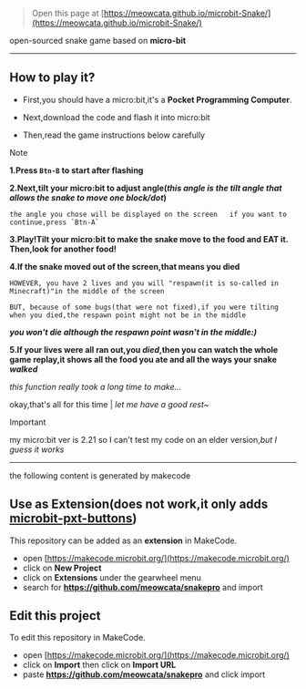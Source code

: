 
> Open this page at [https://meowcata.github.io/microbit-Snake/](https://meowcata.github.io/microbit-Snake/)

open-sourced snake game based on **micro-bit**

---

## How to play it?
* First,you should have a micro:bit,it's a **Pocket Programming Computer**.

* Next,download the code and flash it into micro:bit

* Then,read the game instructions below carefully
> [!NOTE]
> **1.Press `Btn-B` to start after flashing**
> 
> **2.Next,tilt your micro:bit to adjust angle(*this angle is the tilt angle that allows the snake to move one block/dot*)**
>
>     the angle you chose will be displayed on the screen   if you want to continue,press `Btn-A`
> 
> **3.Play!Tilt your micro:bit to make the snake move to the food and **EAT it**. Then,look for another food!**
>
> **4.If the snake moved out of the screen,that means you died**
> 
>     HOWEVER, you have 2 lives and you will "respawn(it is so-called in Minecraft)"in the middle of the screen
> 
>     BUT, because of some bugs(that were not fixed),if you were tilting when you died,the respawn point might not be in the middle
> ***you won't die although the respawn point wasn't in the middle:)***
> 
>**5.If your lives were all ran out,you *died*,then you can watch the whole game replay,it shows all the food you ate and all the ways your snake *walked***
> 
> *this function really took a long time to make...*
>
> okay,that's all for this time | *let me have a good rest~*

> [!IMPORTANT]
> my micro:bit ver is 2.21 so I can't test my code on an elder version,*but I guess it works*

---

the following content is generated by makecode

## Use as Extension(does not work,it only adds [microbit-pxt-buttons](https://github.com/bsiever/microbit-pxt-clicks))

This repository can be added as an **extension** in MakeCode.

* open [https://makecode.microbit.org/](https://makecode.microbit.org/)
* click on **New Project**
* click on **Extensions** under the gearwheel menu
* search for **https://github.com/meowcata/snakepro** and import

## Edit this project

To edit this repository in MakeCode.

* open [https://makecode.microbit.org/](https://makecode.microbit.org/)
* click on **Import** then click on **Import URL**
* paste **https://github.com/meowcata/snakepro** and click import
